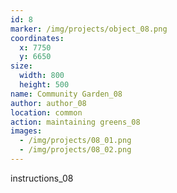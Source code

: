```yaml
---
id: 8
marker: /img/projects/object_08.png
coordinates:
  x: 7750
  y: 6650
size:
  width: 800
  height: 500
name: Community Garden_08
author: author_08
location: common
action: maintaining greens_08
images:
  - /img/projects/08_01.png
  - /img/projects/08_02.png
---
```


instructions_08
